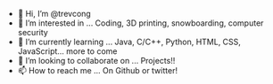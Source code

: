 - 👋 Hi, I’m @trevcong
- 👀 I’m interested in ... Coding, 3D printing, snowboarding, computer security
- 🌱 I’m currently learning ... Java, C/C++, Python, HTML, CSS, JavaScript... more to come
- 💞️ I’m looking to collaborate on ... Projects!!
- 📫 How to reach me ... On Github or twitter!
  
<!---
trevcong/trevcong is a ✨ special ✨ repository because its `README.md` (this file) appears on your GitHub profile.
You can click the Preview link to take a look at your changes.
--->
